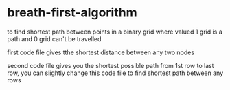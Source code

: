 # breath-first-algorithm
to find shortest path between points in a binary grid where valued 1 grid is a path and 0 grid can't be travelled

first code file gives tthe shortest distance between any two nodes 

second code file gives you the shortest possible path from 1st row to last row, you can slightly change this code file to find shortest path between any rows
